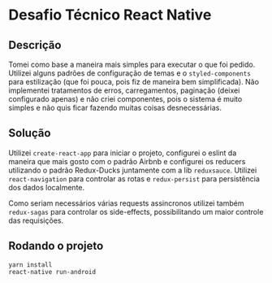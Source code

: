 # Desafio Técnico React Native

## Descrição

Tomei como base a maneira mais simples para executar o que foi pedido. Utilizei alguns padrões de configuração de temas e o `styled-components` para estilização (que foi pouca, pois fiz de maneira bem simplificada). Não implementei tratamentos de erros, carregamentos, paginação (deixei configurado apenas) e não criei componentes, pois o sistema é muito simples e não quis ficar fazendo muitas coisas desnecessárias.

## Solução

Utilizei `create-react-app` para iniciar o projeto, configurei o eslint da maneira que mais gosto com o padrão Airbnb e configurei os reducers utilizando o padrão Redux-Ducks juntamente com a lib `reduxsauce`. Utilizei `react-navigation` para controlar as rotas e `redux-persist` para persistência dos dados localmente.

Como seriam necessários várias requests assincronos utilizei também `redux-sagas` para controlar os side-effects, possibilitando um maior controle das requisições.

## Rodando o projeto

```
yarn install
react-native run-android
```
